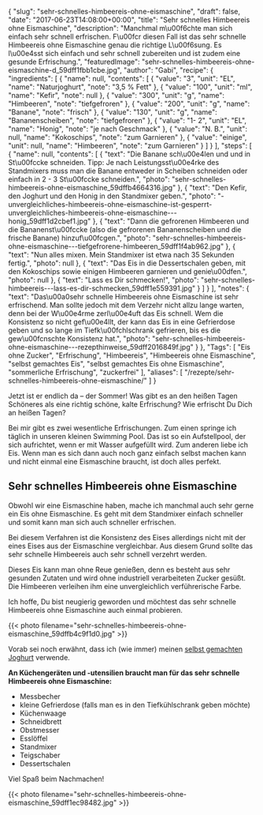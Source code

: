 {
    "slug": "sehr-schnelles-himbeereis-ohne-eismaschine",
    "draft": false,
    "date": "2017-06-23T14:08:00+00:00",
    "title": "Sehr schnelles Himbeereis ohne Eismaschine",
    "description": "Manchmal m\u00f6chte man sich einfach sehr schnell erfrischen. F\u00fcr diesen Fall ist das sehr schnelle Himbeereis ohne Eismaschine genau die richtige L\u00f6sung. Es l\u00e4sst sich einfach und sehr schnell zubereiten und ist zudem eine gesunde Erfrischung.",
    "featuredImage": "sehr-schnelles-himbeereis-ohne-eismaschine-d_59dff1fbb1cbe.jpg",
    "author": "Gabi",
    "recipe": {
        "ingredients": [
            {
                "name": null,
                "contents": [
                    {
                        "value": "3",
                        "unit": "EL",
                        "name": "Naturjoghurt",
                        "note": "3,5 % Fett"
                    },
                    {
                        "value": "100",
                        "unit": "ml",
                        "name": "Kefir",
                        "note": null
                    },
                    {
                        "value": "300",
                        "unit": "g",
                        "name": "Himbeeren",
                        "note": "tiefgefroren"
                    },
                    {
                        "value": "200",
                        "unit": "g",
                        "name": "Banane",
                        "note": "frisch"
                    },
                    {
                        "value": "130",
                        "unit": "g",
                        "name": "Bananenscheiben",
                        "note": "tiefgefroren"
                    },
                    {
                        "value": "1- 2",
                        "unit": "EL",
                        "name": "Honig",
                        "note": "je nach Geschmack"
                    },
                    {
                        "value": "N. B.",
                        "unit": null,
                        "name": "Kokoschips",
                        "note": "zum Garnieren"
                    },
                    {
                        "value": "einige",
                        "unit": null,
                        "name": "Himbeeren",
                        "note": "zum Garnieren"
                    }
                ]
            }
        ],
        "steps": [
            {
                "name": null,
                "contents": [
                    {
                        "text": "Die Banane sch\u00e4len und und in St\u00fccke schneiden. Tipp: Je nach Leistungsst\u00e4rke des Standmixers muss man die Banane entweder in Scheiben schneiden oder einfach in 2 - 3 St\u00fccke schneiden.",
                        "photo": "sehr-schnelles-himbeereis-ohne-eismaschine_59dffb4664316.jpg"
                    },
                    {
                        "text": "Den Kefir, den Joghurt und den Honig in den Standmixer geben.",
                        "photo": "-unvergleichliches-himbeereis-ohne-eismaschine-ist-gesperrt-unvergleichliches-himbeereis-ohne-eismaschine---honig_59dff1d2cbef1.jpg"
                    },
                    {
                        "text": "Dann die gefrorenen Himbeeren und die Bananenst\u00fccke (also die gefrorenen Bananenscheiben und die frische Banane) hinzuf\u00fcgen.",
                        "photo": "sehr-schnelles-himbeereis-ohne-eismaschine---tiefgefrorene-himbeeren_59dff1f4ab962.jpg"
                    },
                    {
                        "text": "Nun alles mixen. Mein Standmixer ist etwa nach 35 Sekunden fertig.",
                        "photo": null
                    },
                    {
                        "text": "Das Eis in die Dessertschalen geben, mit den Kokoschips sowie einigen Himbeeren garnieren und genie\u00dfen.",
                        "photo": null
                    },
                    {
                        "text": "Lass es Dir schmecken!",
                        "photo": "sehr-schnelles-himbeereis---lass-es-dir-schmecken_59dff1e559391.jpg"
                    }
                ]
            }
        ],
        "notes": {
            "text": "Das\u00a0sehr schnelle Himbeereis ohne Eismaschine ist sehr erfrischend. Man sollte jedoch mit dem Verzehr nicht allzu lange warten, denn bei der W\u00e4rme zerl\u00e4uft das Eis schnell. Wem die Konsistenz so nicht gef\u00e4llt, der kann das Eis in eine Gefrierdose geben und so lange im Tiefk\u00fchlschrank gefrieren, bis es die gew\u00fcnschte Konsistenz hat.",
            "photo": "sehr-schnelles-himbeereis-ohne-eismaschine---rezepthinweise_59dff2016849f.jpg"
        }
    },
    "Tags": [
        "Eis ohne Zucker",
        "Erfrischung",
        "Himbeereis",
        "Himbeereis ohne Eismaschine",
        "selbst gemachtes Eis",
        "selbst gemachtes Eis ohne Eismaschine",
        "sommerliche Erfrischung",
        "zuckerfrei"
    ],
    "aliases": [
        "\/rezepte\/sehr-schnelles-himbeereis-ohne-eismaschine\/"
    ]
}

Jetzt ist er endlich da &#8211; der Sommer! Was gibt es an den heißen Tagen Schöneres als eine richtig schöne, kalte Erfrischung? Wie erfrischt Du Dich an heißen Tagen?

Bei mir gibt es zwei wesentliche Erfrischungen. Zum einen springe ich täglich in unseren kleinen Swimming Pool. Das ist so ein Aufstellpool, der sich aufrichtet, wenn er mit Wasser aufgefüllt wird. Zum anderen liebe ich Eis. Wenn man es sich dann auch noch ganz einfach selbst machen kann und nicht einmal eine Eismaschine braucht, ist doch alles perfekt.

## Sehr schnelles Himbeereis ohne Eismaschine

Obwohl wir eine Eismaschine haben, mache ich manchmal auch sehr gerne ein Eis ohne Eismaschine. Es geht mit dem Standmixer einfach schneller und somit kann man sich auch schneller erfrischen.

Bei diesem Verfahren ist die Konsistenz des Eises allerdings nicht mit der eines Eises aus der Eismaschine vergleichbar. Aus diesem Grund sollte das sehr schnelle Himbeereis auch sehr schnell verzehrt werden.

Dieses Eis kann man ohne Reue genießen, denn es besteht aus sehr gesunden Zutaten und wird ohne industriell verarbeiteten Zucker gesüßt. Die Himbeeren verleihen ihm eine unvergleichlich verführerische Farbe.

Ich hoffe, Du bist neugierig geworden und möchtest das sehr schnelle Himbeereis ohne Eismaschine auch einmal probieren.

{{< photo filename="sehr-schnelles-himbeereis-ohne-eismaschine_59dffb4c9f1d0.jpg" >}}

Vorab sei noch erwähnt, dass ich (wie immer) meinen [selbst gemachten Joghurt][1] verwende.

**An Küchengeräten und -utensilien braucht man für das sehr schnelle Himbeereis ohne Eismaschine:**

 * Messbecher
 * kleine Gefrierdose (falls man es in den Tiefkühlschrank geben möchte)
 * Küchenwaage
 * Schneidbrett
 * Obstmesser
 * Esslöffel
 * Standmixer
 * Teigschaber
 * Dessertschalen

Viel Spaß beim Nachmachen!

{{< photo filename="sehr-schnelles-himbeereis-ohne-eismaschine_59dff1ec98482.jpg" >}}

 [1]: https://kochfokus.de/wissenswert/joghurt-teil-1-joghurt-selber-machen/
